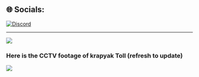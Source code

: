 
## 🌐 Socials:
[![Discord](https://img.shields.io/badge/Discord-%237289DA.svg?logo=discord&logoColor=white)](https://discord.gg/meikuring) 


---
[![](https://visitcount.itsvg.in/api?id=MayCleanSitepu&icon=0&color=0)](https://visitcount.itsvg.in)

<h3>Here is the CCTV footage of krapyak Toll (refresh to update)</h3>
<image src="https://jid.jasamarga.com/cctv2/f8a43ed?tx="/>
